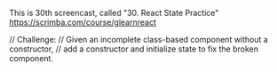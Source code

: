 This is 30th screencast, called "30. React State Practice"
https://scrimba.com/course/glearnreact

// Challenge:
// Given an incomplete class-based component without a constructor, 
// add a constructor and initialize state to fix the broken component.